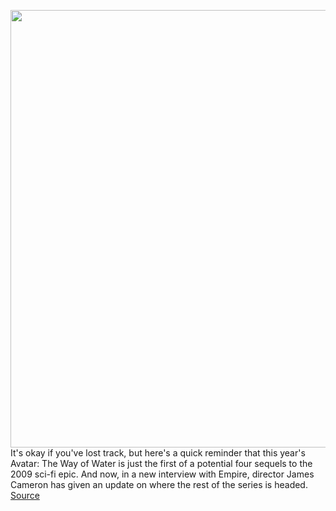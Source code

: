 <img src='https://cdn.vox-cdn.com/thumbor/WBPjAlfusW4IdczAoQN9K0J06wU=/0x0:1095x730/1200x800/filters:focal(461x278:635x452)/cdn.vox-cdn.com/uploads/chorus_image/image/71048125/g_avatar_thewayofwater_97_07_314550a6.0.jpg' width='700px' /><br/>
It's okay if you've lost track, but here's a quick reminder that this year's Avatar: The Way of Water is just the first of a potential four sequels to the 2009 sci-fi epic. And now, in a new interview with Empire, director James Cameron has given an update on where the rest of the series is headed.
<a href='https://www.theverge.com/2022/7/5/23195404/james-cameron-avatar-4-5-director'> Source <a/>